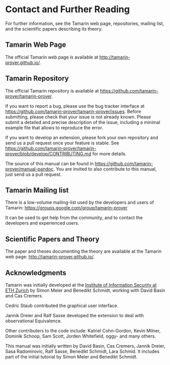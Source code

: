Contact and Further Reading
===========================

For further information, see the Tamarin web page, repositories, mailing list, 
and the scientific papers describing its theory.

Tamarin Web Page
----------------

The official Tamarin web page is available at 
<http://tamarin-prover.github.io/>.

Tamarin Repository
------------------

The official Tamarin repository is available at 
<https://github.com/tamarin-prover/tamarin-prover>.

If you want to report a bug, please use the bug tracker interface at 
<https://github.com/tamarin-prover/tamarin-prover/issues>. Before submitting, 
please check that your issue is not already known. Please submit a detailed and 
precise description of the issue, including a minimal example file that allows 
to reproduce the error.

If you want to develop an extension, please fork your own repository and 
send us a pull request once your feature is stable. See 
<https://github.com/tamarin-prover/tamarin-prover/blob/develop/CONTRIBUTING.md> 
for more details.

The source of this manual can be found in 
<https://github.com/tamarin-prover/manual-pandoc>.
You are invited to also contribute to this manual, just send us a pull request.

Tamarin Mailing list
--------------------

There is a low-volume mailing-list used by the developers and users of Tamarin: 
<https://groups.google.com/group/tamarin-prover>

It can be used to get help from the community, and to contact the developers 
and experienced users.

Scientific Papers and Theory
----------------------------

The paper and theses documenting the theory are available at the Tamarin web 
page: <http://tamarin-prover.github.io/>.

Acknowledgments
---------------

Tamarin was initially developed at the [Institute of Information Security at 
ETH Zurich](/http://www.infsec.ethz.ch/) by Simon Meier and Benedikt Schmidt, 
working with David Basin and Cas Cremers.

Cedric Staub contributed the graphical user interface.

Jannik Dreier and Ralf Sasse developed the extension to deal with observational 
Equivalence.

Other contributers to the code include: Katriel Cohn-Gordon, Kevin Milner,  
Dominik Schoop, Sam Scott, Jorden Whitefield, oggy- and many others.

This manual was initially written by David Basin, Cas Cremers, Jannik 
Dreier, Sasa Radomirovic, Ralf Sasse, Benedikt Schmidt, Lara Schmid. It 
includes part of the initial tutorial by Simon Meier and Benedikt Schmidt.
